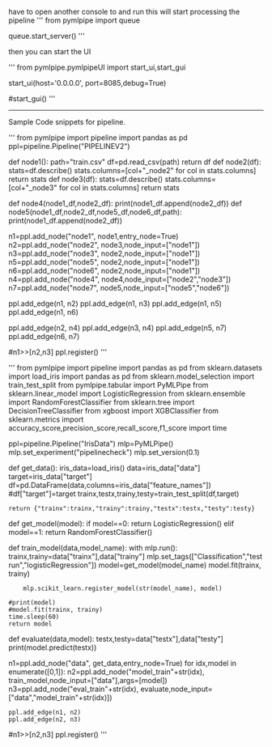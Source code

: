 

have to open another console to and run this will start processing the pipeline
'''
from pymlpipe import queue

queue.start_server()
'''

then you can start the UI

'''
from pymlpipe.pymlpipeUI import start_ui,start_gui


start_ui(host='0.0.0.0', port=8085,debug=True)

#start_gui()
'''

----
Sample Code snippets for pipeline.

'''
from pymlpipe import pipeline
import pandas as pd
ppl=pipeline.Pipeline("PIPELINEV2")


def node1():
    path="train.csv"
    df=pd.read_csv(path)
    return df
def node2(df):
    stats=df.describe()
    stats.columns=[col+"_node2" for col in stats.columns]
    return stats
def node3(df):
    stats=df.describe()
    stats.columns=[col+"_node3" for col in stats.columns]
    return stats
    
def node4(node1_df,node2_df):
    print(node1_df.append(node2_df))
def node5(node1_df,node2_df,node5_df,node6_df,path):
    print(node1_df.append(node2_df))
    
n1=ppl.add_node("node1", node1,entry_node=True)
n2=ppl.add_node("node2", node3,node_input=["node1"])
n3=ppl.add_node("node3", node2,node_input=["node1"])
n5=ppl.add_node("node5", node2,node_input=["node1"])
n6=ppl.add_node("node6", node2,node_input=["node1"])
n4=ppl.add_node("node4", node4,node_input=["node2","node3"])
n7=ppl.add_node("node7", node5,node_input=["node5","node6"])


ppl.add_edge(n1, n2)
ppl.add_edge(n1, n3)
ppl.add_edge(n1, n5)
ppl.add_edge(n1, n6)

ppl.add_edge(n2, n4)
ppl.add_edge(n3, n4)
ppl.add_edge(n5, n7)
ppl.add_edge(n6, n7)


#n1>>[n2,n3]
ppl.register()
'''

'''
from pymlpipe import pipeline
import pandas as pd
from sklearn.datasets import  load_iris
import pandas as pd
from sklearn.model_selection import train_test_split
from pymlpipe.tabular import PyMLPipe
from sklearn.linear_model import LogisticRegression
from sklearn.ensemble import  RandomForestClassifier
from sklearn.tree import DecisionTreeClassifier
from xgboost import XGBClassifier
from sklearn.metrics import accuracy_score,precision_score,recall_score,f1_score
import time

ppl=pipeline.Pipeline("IrisData")
mlp=PyMLPipe()
mlp.set_experiment("pipelinecheck")
mlp.set_version(0.1)

def get_data():
    iris_data=load_iris()
    data=iris_data["data"]
    target=iris_data["target"]
    df=pd.DataFrame(data,columns=iris_data["feature_names"])
    #df["target"]=target
    trainx,testx,trainy,testy=train_test_split(df,target)
    
    return {"trainx":trainx,"trainy":trainy,"testx":testx,"testy":testy}

def get_model(model):
    if model==0:
        return LogisticRegression()
    elif model==1:
        return RandomForestClassifier()
    
def train_model(data,model_name):
    with mlp.run():
        trainx,trainy=data["trainx"],data["trainy"]
        mlp.set_tags(["Classification","test run","logisticRegression"])
        model=get_model(model_name)
        model.fit(trainx, trainy)
        
        mlp.scikit_learn.register_model(str(model_name), model)
    
    #print(model)
    #model.fit(trainx, trainy)
    time.sleep(60)
    return model

def evaluate(data,model):
    testx,testy=data["testx"],data["testy"]
    print(model.predict(testx))
    

n1=ppl.add_node("data", get_data,entry_node=True)
for idx,model in enumerate([0,1]):
    n2=ppl.add_node("model_train"+str(idx), train_model,node_input=["data"],args=[model])
    n3=ppl.add_node("eval_train"+str(idx), evaluate,node_input=["data","model_train"+str(idx)])

    ppl.add_edge(n1, n2)
    ppl.add_edge(n2, n3)

#n1>>[n2,n3]
ppl.register()
'''
